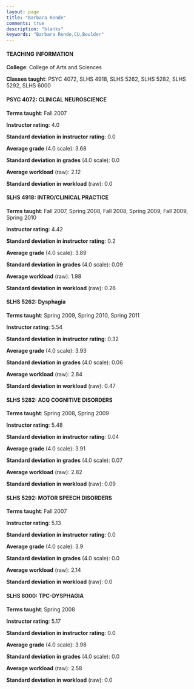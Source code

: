 ```yaml
---
layout: page
title: "Barbara Rende" 
comments: true
description: "blanks"
keywords: "Barbara Rende,CU,Boulder"
---
```

<head>
<script src="https://ajax.googleapis.com/ajax/libs/jquery/2.1.3/jquery.min.js"></script>
<script src="https://dl.dropboxusercontent.com/s/pc42nxpaw1ea4o9/highcharts.js?dl=0"></script>
<!-- <script src="../assets/js/highcharts.js"></script> -->
<style type="text/css">@font-face {
	font-family: "Bebas Neue";
	src: url(https://www.filehosting.org/file/details/544349/BebasNeue Regular.otf) format("opentype");
	}
	h1.Bebas { 
		font-family: "Bebas Neue", Verdana, Tahoma;
	}
</style>
</head>
	   
#### TEACHING INFORMATION

**College**: College of Arts and Sciences

**Classes taught**: PSYC 4072, SLHS 4918, SLHS 5262, SLHS 5282, SLHS 5292, SLHS 6000

#### PSYC 4072: CLINICAL NEUROSCIENCE

**Terms taught**: Fall 2007

**Instructor rating**: 4.0

**Standard deviation in instructor rating**: 0.0

**Average grade** (4.0 scale): 3.68

**Standard deviation in grades** (4.0 scale): 0.0

**Average workload** (raw): 2.12

**Standard deviation in workload** (raw): 0.0

#### SLHS 4918: INTRO/CLINICAL PRACTICE

**Terms taught**: Fall 2007, Spring 2008, Fall 2008, Spring 2009, Fall 2009, Spring 2010

**Instructor rating**: 4.42

**Standard deviation in instructor rating**: 0.2

**Average grade** (4.0 scale): 3.89

**Standard deviation in grades** (4.0 scale): 0.09

**Average workload** (raw): 1.98

**Standard deviation in workload** (raw): 0.26

#### SLHS 5262: Dysphagia

**Terms taught**: Spring 2009, Spring 2010, Spring 2011

**Instructor rating**: 5.54

**Standard deviation in instructor rating**: 0.32

**Average grade** (4.0 scale): 3.93

**Standard deviation in grades** (4.0 scale): 0.06

**Average workload** (raw): 2.84

**Standard deviation in workload** (raw): 0.47

#### SLHS 5282: ACQ COGNITIVE DISORDERS

**Terms taught**: Spring 2008, Spring 2009

**Instructor rating**: 5.48

**Standard deviation in instructor rating**: 0.04

**Average grade** (4.0 scale): 3.91

**Standard deviation in grades** (4.0 scale): 0.07

**Average workload** (raw): 2.82

**Standard deviation in workload** (raw): 0.09

#### SLHS 5292: MOTOR SPEECH DISORDERS

**Terms taught**: Fall 2007

**Instructor rating**: 5.13

**Standard deviation in instructor rating**: 0.0

**Average grade** (4.0 scale): 3.9

**Standard deviation in grades** (4.0 scale): 0.0

**Average workload** (raw): 2.14

**Standard deviation in workload** (raw): 0.0

#### SLHS 6000: TPC-DYSPHAGIA

**Terms taught**: Spring 2008

**Instructor rating**: 5.17

**Standard deviation in instructor rating**: 0.0

**Average grade** (4.0 scale): 3.98

**Standard deviation in grades** (4.0 scale): 0.0

**Average workload** (raw): 2.58

**Standard deviation in workload** (raw): 0.0

